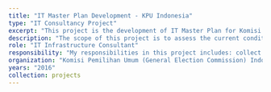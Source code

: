 ```yaml
---
title: "IT Master Plan Development - KPU Indonesia"
type: "IT Consultancy Project"
excerpt: "This project is the development of IT Master Plan for Komisi Pemilihan Umum (General Election Commission) Indonesia."
description: "The scope of this project is to assess the current condition of IT implementation in Komisi Pemilihan Umum (General Election Commission) Indonesia and to develop IT Master Plan for KPU Indonesia. The assessment were conducted for the business process, application, data, and technology architecture in KPU Indonesia. Based on the assessment, IT Master Plan for KPU was developed."
role: "IT Infrastructure Consultant"
responsibility: "My responsibilities in this project includes: collect data and information regarding IT implementation in KPU Indonesia and design technology master plan for KPU Indonesia."
organization: "Komisi Pemilihan Umum (General Election Commission) Indonesia"
years: "2016"
collection: projects
--- 
```

